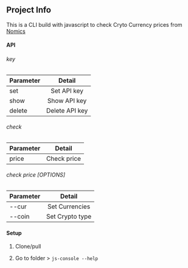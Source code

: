 ## Project Info

This is a CLI build with javascript to check Cryto Currency prices from [Nomics](https://nomics.com)

#### API

###### key <param>
| Parameter | Detail         |
| ----------|:--------------:|
| set       | Set API key    |
| show      | Show API key   |
| delete    | Delete API key |

###### check <param>
| Parameter | Detail      |
| ----------|:-----------:|
| price     | Check price |

###### check price [OPTIONS]
| Parameter | Detail           |
| ----------|:----------------:|
| --cur     | Set Currencies   |
| --coin     | Set Crypto type |

#### Setup

1. Clone/pull

2. Go to folder > `js-console --help`





<!---
## NOTE

`npm link` to link global PATH to file

read from `package.json` > `bin`

### Naming in .bin folder

main : js-console

sub file: js-console-{filename}

### Uppercase naming convertion for Class ... exp ./lib/KeyManager.js
-->

